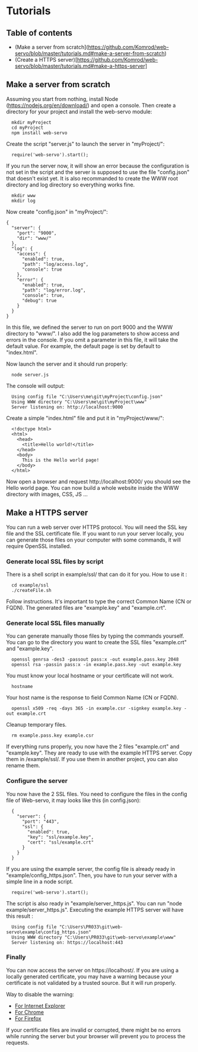 
# Tutorials

## Table of contents

- (Make a server from scratch](https://github.com/Komrod/web-servo/blob/master/tutorials.md#make-a-server-from-scratch)
- (Create a HTTPS server)[https://github.com/Komrod/web-servo/blob/master/tutorials.md#make-a-https-server]

## Make a server from scratch

Assuming you start from nothing, install Node (https://nodejs.org/en/download/) and open a console. Then create a directory for your project and install the web-servo module:
```
  mkdir myProject
  cd myProject
  npm install web-servo
```

Create the script "server.js" to launch the server in "myProject/":
```
  require('web-servo').start();
```
If you run the server now, it will show an error because the configuration is not set in the script and the server is supposed to use the file "config.json" that doesn't exist yet. It is also recommanded to create the WWW root directory and log directory so everything works fine.
```
  mkdir www
  mkdir log
```
Now create "config.json" in "myProject/":
```
{
  "server": {
    "port": "9000",
    "dir": "www/"
  },
  "log": {
    "access": {
      "enabled": true,
      "path": "log/access.log",
      "console": true
    },
    "error": {
      "enabled": true,
      "path": "log/error.log",
      "console": true,
      "debug": true
    }
  }
}
```
In this file, we defined the server to run on port 9000 and the WWW directory to "www/". I also add the log parameters to show access and errors in the console.
If you omit a parameter in this file, it will take the default value. For example, the default page is set by default to "index.html".

Now launch the server and it should run properly:
```
  node server.js
```

The console will output:
```
  Using config file "C:\Users\me\git\myProject\config.json"
  Using WWW directory "C:\Users\me\git\myProject\www"
  Server listening on: http://localhost:9000
```

Create a simple "index.html" file and put it in "myProject/www/":
```
  <!doctype html>
  <html>
    <head>
      <title>Hello world!</title>
    </head>
    <body>
      This is the Hello world page!
    </body>
  </html>
```

Now open a browser and request http://localhost:9000/ you should see the Hello world page. You can now build a whole website inside the WWW directory with images, CSS, JS ...


## Make a HTTPS server

You can run a web server over HTTPS protocol. You will need the SSL key file and the SSL certificate file.
If you want to run your server locally, you can generate those files on your computer with some commands, it will require OpenSSL installed. 

### Generate local SSL files by script

There is a shell script in example/ssl/ that can do it for you. How to use it :
```
  cd example/ssl
  ./createFile.sh
```
Follow instructions. It's important to type the correct Common Name (CN or FQDN). The generated files are "example.key" and "example.crt".

### Generate local SSL files manually

You can generate manually those files by typing the commands yourself. You can go to the directory you want to create the SSL files "example.crt" and "example.key".

```
  openssl genrsa -des3 -passout pass:x -out example.pass.key 2048
  openssl rsa -passin pass:x -in example.pass.key -out example.key
```

You must know your local hostname or your certificate will not work.
```
  hostname
```

Your host name is the response to field Common Name (CN or FQDN).
```
  openssl x509 -req -days 365 -in example.csr -signkey example.key -out example.crt
```

Cleanup temporary files.
```
  rm example.pass.key example.csr
```

If everything runs properly, you now have the 2 files "example.crt" and "example.key". They are ready to use with the example HTTPS server. Copy them in /example/ssl/.
If you use them in another project, you can also rename them.


### Configure the server

You now have the 2 SSL files. You need to configure the files in the config file of Web-servo, it may looks like this (in config.json):

```
  {
    "server": {
      "port": "443",
      "ssl": {
        "enabled": true,
        "key": "ssl/example.key",
        "cert": "ssl/example.crt"
      }
    }
  }
```
If you are using the example server, the config file is already ready in "example/config_https.json".
Then, you have to run your server with a simple line in a node script.

```
  require('web-servo').start();
```

The script is also ready in "example/server_https.js". You can run "node example/server_https.js".
Executing the example HTTPS server will have this result :

```
  Using config file "C:\Users\PR033\git\web-servo\example\config_https.json"
  Using WWW directory "C:\Users\PR033\git\web-servo\example\www"
  Server listening on: https://localhost:443
```

### Finally

You can now access the server on https://localhost/. If you are using a locally generated certificate, you may have a warning because your certificate is not validated by a trusted source. But it will run properly.

Way to disable the warning:
- [For Internet Explorer](https://www.poweradmin.com/help/sslhints/ie.aspx)
- [For Chrome](https://support.google.com/chrome/answer/99020)
- [For Firefox](http://ccm.net/faq/14655-firefox-disable-warning-when-accessing-secured-sites)

If your certificate files are invalid or corrupted, there might be no errors while running the server but your browser will prevent you to process the requests.

